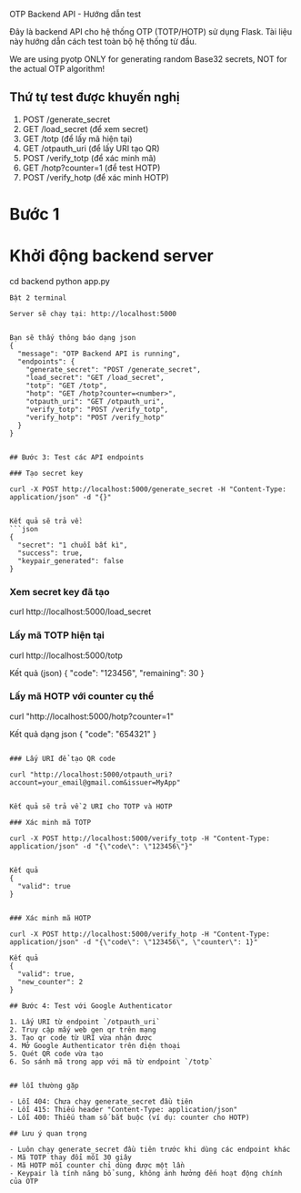OTP Backend API - Hướng dẫn test

Đây là backend API cho hệ thống OTP (TOTP/HOTP) sử dụng Flask. Tài liệu này hướng dẫn cách test toàn bộ hệ thống từ đầu.

We are using pyotp ONLY for generating random Base32 secrets, NOT for the actual OTP algorithm!

## Thứ tự test được khuyến nghị

1. POST /generate_secret
2. GET /load_secret (để xem secret)
3. GET /totp (để lấy mã hiện tại)
4. GET /otpauth_uri (để lấy URI tạo QR)
5. POST /verify_totp (để xác minh mã)
6. GET /hotp?counter=1 (để test HOTP)
7. POST /verify_hotp (để xác minh HOTP)

# Bước 1 
# Khởi động backend server
cd backend
python app.py
```
Bật 2 terminal

Server sẽ chạy tại: http://localhost:5000


Bạn sẽ thấy thông báo dạng json
{
  "message": "OTP Backend API is running",
  "endpoints": {
    "generate_secret": "POST /generate_secret",
    "load_secret": "GET /load_secret",
    "totp": "GET /totp",
    "hotp": "GET /hotp?counter=<number>",
    "otpauth_uri": "GET /otpauth_uri",
    "verify_totp": "POST /verify_totp",
    "verify_hotp": "POST /verify_hotp"
  }
}


## Bước 3: Test các API endpoints

### Tạo secret key 

curl -X POST http://localhost:5000/generate_secret -H "Content-Type: application/json" -d "{}"


Kết quả sẽ trả về:
```json
{
  "secret": "1 chuỗi bất kì",
  "success": true,
  "keypair_generated": false
}
```

### Xem secret key đã tạo

curl http://localhost:5000/load_secret

### Lấy mã TOTP hiện tại

curl http://localhost:5000/totp

Kết quả (json)
{
  "code": "123456",
  "remaining": 30
}


### Lấy mã HOTP với counter cụ thể


curl "http://localhost:5000/hotp?counter=1"

Kết quả dạng json
{
  "code": "654321"
}
```

### Lấy URI để tạo QR code

curl "http://localhost:5000/otpauth_uri?account=your_email@gmail.com&issuer=MyApp"


Kết quả sẽ trả về 2 URI cho TOTP và HOTP

### Xác minh mã TOTP

curl -X POST http://localhost:5000/verify_totp -H "Content-Type: application/json" -d "{\"code\": \"123456\"}"


Kết quả
{
  "valid": true
}


### Xác minh mã HOTP

curl -X POST http://localhost:5000/verify_hotp -H "Content-Type: application/json" -d "{\"code\": \"123456\", \"counter\": 1}"

Kết quả
{
  "valid": true,
  "new_counter": 2
}

## Bước 4: Test với Google Authenticator

1. Lấy URI từ endpoint `/otpauth_uri`
2. Truy cập mấy web gen qr trên mạng
3. Tạo qr code từ URI vừa nhận được
4. Mở Google Authenticator trên điện thoại
5. Quét QR code vừa tạo
6. So sánh mã trong app với mã từ endpoint `/totp`


## lỗi thường gặp

- Lỗi 404: Chưa chạy generate_secret đầu tiên
- Lỗi 415: Thiếu header "Content-Type: application/json"
- Lỗi 400: Thiếu tham số bắt buộc (ví dụ: counter cho HOTP)

## Lưu ý quan trọng

- Luôn chạy generate_secret đầu tiên trước khi dùng các endpoint khác
- Mã TOTP thay đổi mỗi 30 giây
- Mã HOTP mỗi counter chỉ dùng được một lần
- Keypair là tính năng bổ sung, không ảnh hưởng đến hoạt động chính của OTP

